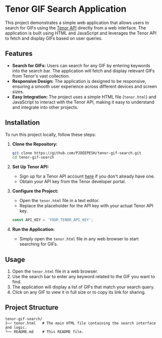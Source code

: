 
# **Tenor GIF Search Application**

This project demonstrates a simple web application that allows users to search for GIFs using the [Tenor API](https://tenor.com/gifapi) directly from a web interface. The application is built using HTML and JavaScript and leverages the Tenor API to fetch and display GIFs based on user queries.

## **Features**

- **Search for GIFs:** Users can search for any GIF by entering keywords into the search bar. The application will fetch and display relevant GIFs from Tenor's vast collection.
- **Responsive Design:** The application is designed to be responsive, ensuring a smooth user experience across different devices and screen sizes.
- **Easy Integration:** The project uses a simple HTML file (`tenor.html`) and JavaScript to interact with the Tenor API, making it easy to understand and integrate into other projects.

## **Installation**

To run this project locally, follow these steps:

1. **Clone the Repository:**

    ```bash
    git clone https://github.com/PJDEEPESH/tenor-gif-search.git
    cd tenor-gif-search
    ```

2. **Set Up Tenor API:**
   - Sign up for a Tenor API account [here](https://tenor.com/developer/keyregistration) if you don't already have one.
   - Obtain your API key from the Tenor developer portal.

3. **Configure the Project:**
   - Open the `tenor.html` file in a text editor.
   - Replace the placeholder for the API key with your actual Tenor API key.

    ```javascript
    const API_KEY = 'YOUR_TENOR_API_KEY';
    ```

4. **Run the Application:**
   - Simply open the `tenor.html` file in any web browser to start searching for GIFs.

## **Usage**

1. Open the `tenor.html` file in a web browser.
2. Use the search bar to enter any keyword related to the GIF you want to find.
3. The application will display a list of GIFs that match your search query.
4. Click on any GIF to view it in full size or to copy its link for sharing.

## **Project Structure**

```plaintext
tenor-gif-search/
├── tenor.html   # The main HTML file containing the search interface and logic.
└── README.md    # This README file.
